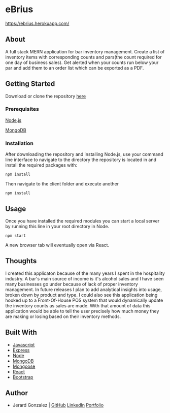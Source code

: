 # eBrius

https://ebrius.herokuapp.com/

## About

A full stack MERN application for bar inventory management. Create a list of inventory items with corresponding counts and pars(the count required for one day of business sales). Get alerted when your counts run below your par and add them to an order list which can be exported as a PDF.

## Getting Started

Download or clone the repository [here](https://github.com/onieronaut/ebrius)

### Prerequisites

[Node.js](https://nodejs.org/en/)

[MongoDB](https://mongodb.com)

### Installation

After downloading the repository and installing Node.js, use your command line interface to navigate to the directory the repository is located in and install the required packages with:

    npm install

Then navigate to the client folder and execute another

    npm install

## Usage

Once you have installed the required modules you can start a local server by running this line in your root directory in Node.

    npm start

A new browser tab will eventually open via React.

## Thoughts

I created this applicaton because of the many years I spent in the hospitality industry. A bar's main source of income is it's alcohol sales and I have seen many businesses go under because of lack of proper inventory management. In future releases I plan to add analytical insights into usage, broken down by product and type. I could also see this application being hooked up to a Front-Of-House POS system that would dynamically update the inventory counts as sales are made. With that amount of data this application would be able to tell the user precisely how much money they are making or losing based on their inventory methods.

## Built With

* [Javascript](https://www.javascript.com/)
* [Express](https://expressjs.com/)
* [Node](https://nodejs.org/en/)
* [MongoDB](https://mongodb.com)
* [Mongoose](https://mongoosejs.com/)
* [React](https://reactjs.org/)
* [Bootstrap](https://getbootstrap.com/)

## Author

* Jerard Gonzalez | [GitHub](https://github.com/onieronaut) [LinkedIn](https://www.linkedin.com/in/jerardgonzalez) [Portfolio](https://onieronaut.github.io/)